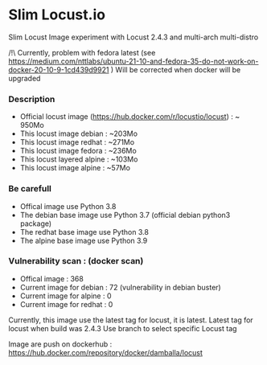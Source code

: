 # Slim Locust.io 
Slim Locust Image experiment with Locust 2.4.3 and multi-arch multi-distro 

/!\ Currently, problem with fedora latest (see https://medium.com/nttlabs/ubuntu-21-10-and-fedora-35-do-not-work-on-docker-20-10-9-1cd439d9921 )
Will be corrected when docker will be upgraded

### Description
- Official locust image (https://hub.docker.com/r/locustio/locust) : ~ 950Mo
- This locust image debian   : ~203Mo
- This locust image redhat   : ~271Mo
- This locust image fedora   : ~236Mo
- This locust layered alpine : ~103Mo
- This locust image alpine   : ~57Mo

### Be carefull
- Offical image use Python 3.8
- The debian base image use Python 3.7 (official debian python3 package)
- The redhat base image use Python 3.8
- The alpine base image use Python 3.9

### Vulnerability scan : (docker scan)
- Offical image : 368
- Current image for debian : 72 (vulnerability in debian buster)
- Current image for alpine : 0
- Current image for redhat : 0


Currently, this image use the latest tag for locust, it is latest.
Latest tag for locust when build was 2.4.3
Use branch to select specific Locust tag

Image are push on dockerhub : https://hub.docker.com/repository/docker/damballa/locust
